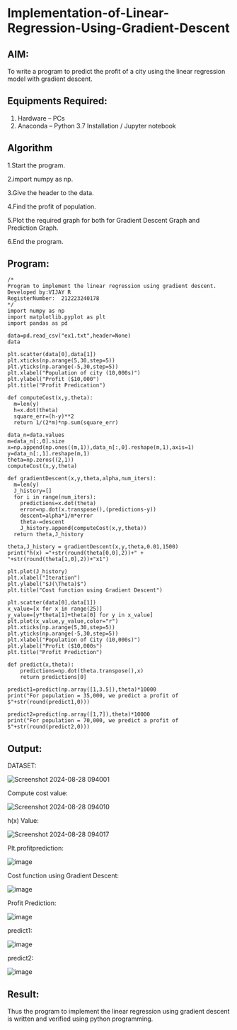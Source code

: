 # Implementation-of-Linear-Regression-Using-Gradient-Descent

## AIM:
To write a program to predict the profit of a city using the linear regression model with gradient descent.

## Equipments Required:
1. Hardware – PCs
2. Anaconda – Python 3.7 Installation / Jupyter notebook

## Algorithm
1.Start the program.

2.import numpy as np.

3.Give the header to the data.

4.Find the profit of population.

5.Plot the required graph for both for Gradient Descent Graph and Prediction Graph.

6.End the program. 

## Program:
```
/*
Program to implement the linear regression using gradient descent.
Developed by:VIJAY R
RegisterNumber:  212223240178
*/
import numpy as np
import matplotlib.pyplot as plt
import pandas as pd

data=pd.read_csv("ex1.txt",header=None)
data

plt.scatter(data[0],data[1])
plt.xticks(np.arange(5,30,step=5))
plt.yticks(np.arange(-5,30,step=5))
plt.xlabel("Population of city (10,000s)")
plt.ylabel("Profit ($10,000")
plt.title("Profit Predication")

def computeCost(x,y,theta):
  m=len(y)
  h=x.dot(theta)
  square_err=(h-y)**2
  return 1/(2*m)*np.sum(square_err)
  
data_n=data.values
m=data_n[:,0].size
x=np.append(np.ones((m,1)),data_n[:,0].reshape(m,1),axis=1)
y=data_n[:,1].reshape(m,1)
theta=np.zeros((2,1))
computeCost(x,y,theta)

def gradientDescent(x,y,theta,alpha,num_iters):
  m=len(y)
  J_history=[]
  for i in range(num_iters):
    predictions=x.dot(theta)
    error=np.dot(x.transpose(),(predictions-y))
    descent=alpha*1/m*error
    theta-=descent
    J_history.append(computeCost(x,y,theta))
  return theta,J_history

theta,J_history = gradientDescent(x,y,theta,0.01,1500)
print("h(x) ="+str(round(theta[0,0],2))+" + "+str(round(theta[1,0],2))+"x1")

plt.plot(J_history)
plt.xlabel("Iteration")
plt.ylabel("$J(\Theta)$")
plt.title("Cost function using Gradient Descent")

plt.scatter(data[0],data[1])
x_value=[x for x in range(25)]
y_value=[y*theta[1]+theta[0] for y in x_value]
plt.plot(x_value,y_value,color="r")
plt.xticks(np.arange(5,30,step=5))
plt.yticks(np.arange(-5,30,step=5))
plt.xlabel("Population of City (10,000s)")
plt.ylabel("Profit ($10,000s")
plt.title("Profit Prediction")

def predict(x,theta):
    predictions=np.dot(theta.transpose(),x)
    return predictions[0]

predict1=predict(np.array([1,3.5]),theta)*10000
print("For population = 35,000, we predict a profit of $"+str(round(predict1,0)))

predict2=predict(np.array([1,7]),theta)*10000
print("For population = 70,000, we predict a profit of $"+str(round(predict2,0)))
```

## Output:
DATASET:

![Screenshot 2024-08-28 094001](https://github.com/user-attachments/assets/1699423c-0d72-4923-b3b5-1f0b05eb92d7)


Compute cost value:

![Screenshot 2024-08-28 094010](https://github.com/user-attachments/assets/6a6dae5c-2924-404c-831f-0c6ddc83d58a)


h(x) Value:

![Screenshot 2024-08-28 094017](https://github.com/user-attachments/assets/9a4d2104-3991-4162-b73b-f0378c2d9ad0)


Plt.profitprediction:

![image](https://github.com/user-attachments/assets/935ec655-9759-4fe4-a196-5d7431499938)


Cost function using Gradient Descent:

![image](https://github.com/user-attachments/assets/06e0f89e-0734-45fe-a410-a579840392e9)


Profit Prediction:

![image](https://github.com/user-attachments/assets/ad3119e9-2c1a-4d8d-a5cd-09caf2ff916d)


predict1:

![image](https://github.com/user-attachments/assets/3fb40a75-7809-453d-9364-7f6eb3180634)


predict2:

![image](https://github.com/user-attachments/assets/bed7f45f-666c-4dbe-b8b9-6fa4ba2fb3a8)

## Result:
Thus the program to implement the linear regression using gradient descent is written and verified using python programming.
